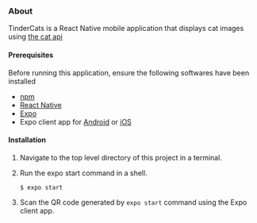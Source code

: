 

### About
TinderCats is a React Native mobile application that displays cat images using [the cat api](http://thecatapi.com)

#### Prerequisites
Before running this application, ensure the following softwares have been installed
* [npm](https://www.npmjs.com)
* [React Native](https://facebook.github.io/react-native/)
* [Expo](https://facebook.github.io/react-native/)
* Expo client app for [Android](https://play.google.com/store/apps/details?id=host.exp.exponent&referrer=www) or [iOS](https://itunes.apple.com/app/apple-store/id982107779)


#### Installation

1. Navigate to the top level directory of this project in a terminal.

 
2. Run the expo start command in a shell.
   ```
   $ expo start
   ``` 
    
3. Scan the QR code generated by `expo start` command using the Expo client app.


